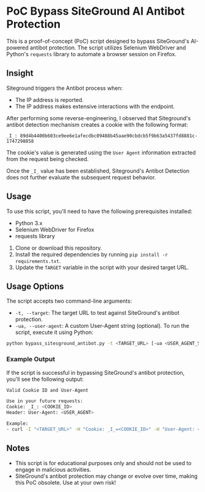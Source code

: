 # PoC Bypass SiteGround AI Antibot Protection

This is a proof-of-concept (PoC) script designed to bypass SiteGround's AI-powered antibot protection. The script utilizes Selenium WebDriver and Python's `requests` library to automate a browser session on Firefox.

## Insight
Siteground triggers the Antibot process when:

* The IP address is reported.
* The IP address makes extensive interactions with the endpoint.

After performing some reverse-engineering, I observed that Siteground's antibot detection mechanism creates a cookie with the following format:

```
_I_: 89d4b4400b603ce9ee6e1afecdbc09488b45aae90cbdcb5f9b63a5437fd8881c-1747298858
```

The cookie's value is generated using the `User Agent` information extracted from the request being checked.

Once the `_I_` value has been established, Siteground's Antibot Detection does not further evaluate the subsequent request behavior.



## Usage

To use this script, you'll need to have the following prerequisites installed:

- Python 3.x
- Selenium WebDriver for Firefox
- requests library
1. Clone or download this repository.
2. Install the required dependencies by running `pip install -r requirements.txt`.
3. Update the `TARGET` variable in the script with your desired target URL.
## Usage Options

The script accepts two command-line arguments:

- `-t, --target`: The target URL to test against SiteGround's antibot protection.
- `-ua, --user-agent`: A custom User-Agent string (optional).
To run the script, execute it using Python:
```bash
python bypass_sitesground_antibot.py -t <TARGET_URL> [-ua <USER_AGENT_STRING>]
```

### Example Output

If the script is successful in bypassing SiteGround's antibot protection, you'll see the following output:
```bash
Valid Cookie ID and User-Agent

Use in your future requests:
Cookie: _I_: <COOKIE_ID>
Header: User-Agent: <USER_AGENT>

Example:
- curl -I "<TARGET_URL>" -H "Cookie: _I_=<COOKIE_ID>" -H "User-Agent: <USER_AGENT>"
```
##  Notes

- This script is for educational purposes only and should not be used to engage in malicious activities.
- SiteGround's antibot protection may change or evolve over time, making this PoC obsolete. Use at your own risk!

